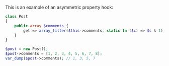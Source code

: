 This is an example of an asymmetric property hook:

```php
class Post
{
    public array $comments {
        get => array_filter($this->comments, static fn ($c) => $c & 1);
    }
}

$post = new Post();
$post->comments = [1, 2, 3, 4, 5, 6, 7, 8];
var_dump($post->comments); // 1, 3, 5, 7
```
